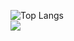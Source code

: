 ![Top Langs](https://github-readme-stats.vercel.app/api/top-langs/?username=1Cezzo&langs_count=6&border_color=#FF0000)  
![](https://komarev.com/ghpvc/?username=1Cezzo&style=plastic&color=blueviolet)
